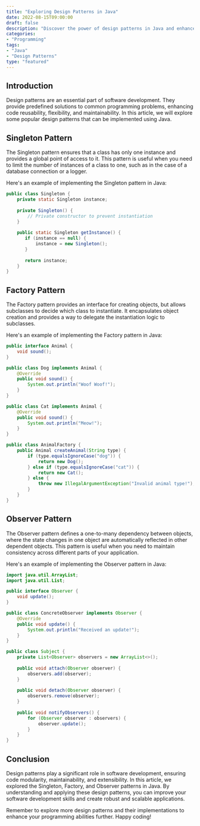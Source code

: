 ```yaml
--- 
title: "Exploring Design Patterns in Java" 
date: 2022-08-15T09:00:00 
draft: false 
description: "Discover the power of design patterns in Java and enhance your software development skills." 
categories: 
- "Programming" 
tags: 
- "Java" 
- "Design Patterns" 
type: "featured" 
--- 
```


## Introduction

Design patterns are an essential part of software development. They provide predefined solutions to common programming problems, enhancing code reusability, flexibility, and maintainability. In this article, we will explore some popular design patterns that can be implemented using Java. 

## Singleton Pattern

The Singleton pattern ensures that a class has only one instance and provides a global point of access to it. This pattern is useful when you need to limit the number of instances of a class to one, such as in the case of a database connection or a logger. 

Here's an example of implementing the Singleton pattern in Java:

```java
public class Singleton {
    private static Singleton instance;
    
    private Singleton() {
        // Private constructor to prevent instantiation
    }
    
    public static Singleton getInstance() {
       if (instance == null) {
           instance = new Singleton();
       }
       
       return instance;
    }
}
```

## Factory Pattern

The Factory pattern provides an interface for creating objects, but allows subclasses to decide which class to instantiate. It encapsulates object creation and provides a way to delegate the instantiation logic to subclasses.

Here's an example of implementing the Factory pattern in Java:

```java
public interface Animal {
    void sound();
}

public class Dog implements Animal {
    @Override
    public void sound() {
        System.out.println("Woof Woof!");
    }
}

public class Cat implements Animal {
    @Override
    public void sound() {
        System.out.println("Meow!");
    }
}

public class AnimalFactory {
    public Animal createAnimal(String type) {
        if (type.equalsIgnoreCase("dog")) {
            return new Dog();
        } else if (type.equalsIgnoreCase("cat")) {
            return new Cat();
        } else {
            throw new IllegalArgumentException("Invalid animal type!");
        }
    }
}
```

## Observer Pattern

The Observer pattern defines a one-to-many dependency between objects, where the state changes in one object are automatically reflected in other dependent objects. This pattern is useful when you need to maintain consistency across different parts of your application.

Here's an example of implementing the Observer pattern in Java:

```java
import java.util.ArrayList;
import java.util.List;

public interface Observer {
    void update();
}

public class ConcreteObserver implements Observer {
    @Override
    public void update() {
        System.out.println("Received an update!");
    }
}

public class Subject {
    private List<Observer> observers = new ArrayList<>();
    
    public void attach(Observer observer) {
        observers.add(observer);
    }
    
    public void detach(Observer observer) {
        observers.remove(observer);
    }
    
    public void notifyObservers() {
        for (Observer observer : observers) {
            observer.update();
        }
    }
}
```

## Conclusion

Design patterns play a significant role in software development, ensuring code modularity, maintainability, and extensibility. In this article, we explored the Singleton, Factory, and Observer patterns in Java. By understanding and applying these design patterns, you can improve your software development skills and create robust and scalable applications.

Remember to explore more design patterns and their implementations to enhance your programming abilities further. Happy coding!
